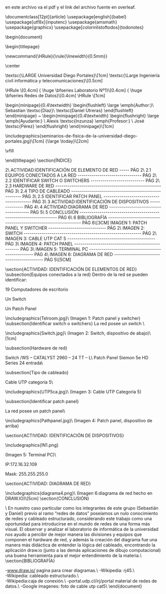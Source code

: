 en este archivo va el pdf y el link del archivo fuente en overleaf.

\documentclass[12pt]{article}
\usepackage[english]{babel}
\usepackage[utf8x]{inputenc}
\usepackage{amsmath}
\usepackage{graphicx}
\usepackage[colorinlistoftodos]{todonotes}

\begin{document}

\begin{titlepage}

\newcommand{\HRule}{\rule{\linewidth}{0.5mm}}

\center 

\textsc{\LARGE Universidad Diego Portales}\\[1cm]
\textsc{\Large Ingeniería civil informática y telecomunicaciones}\\[0.5cm]

\HRule \\[0.4cm]
{ \huge \bfseries Laboratorio Nº1}\\[0.4cm]
{ \huge \bfseries Redes de Datos}\\[0.4cm]
\HRule \\[1cm]
 

\begin{minipage}{0.4\textwidth}
\begin{flushleft} \large
\emph{Author:}\\
Sebastian \textsc{Diaz}\\
\textsc{Daniel Utreras}
\end{flushleft}
\end{minipage}
~
\begin{minipage}{0.4\textwidth}
\begin{flushright} \large
\emph{Ayudante:} \\
Alexis \textsc{Inzunza} 
\emph{Profesor:} \\
José \textsc{Pérez}
\end{flushright}
\end{minipage}\\[1cm]

\includegraphics{seminarios-de-fisica-de-la-universidad-diego-portales.jpg}\\[1cm] 
{\large \today}\\[2cm]
 

\vfill

\end{titlepage}
\section{ÍNDICE}

2\ ACTIVIDAD:IDENTIFICACIÓN DE ELEMENTO DE RED ----- PÁG 2\\
2.1 EQUIPOS CONECTADOS A LA RED -------------------------------- PÁG 2\\
2.2 IDENTIFICAR SWITCH O SWITCHERS --------------------------- PÁG 2\\
2.3 HARDWARE DE RED ----------------------------------------------------- PÁG 3\\
2.4 TIPO DE CABLEADO ----------------------------------------------------- PÁG 3\\
2.5 IDENTIFICAR PATCH PANEL ----------------------------------------- PÁG 3\\
3 ACTIVIDAD:IDENTIFICACIÓN DE DISPOSITIVOS -------------- PÁG 4\\
4 ACTIVIDAD:DIAGRAMA DE RED -------------------------------------- PÁG 5\\
5 CONCLUSIÓN ------------------------------------------------------------------ PÁG 6\\
6 BIBLIOGRAFÍA ---------------------------------------------------------------- PÁG 6\\[3CM]
IMAGEN 1: PATCH PANEL Y SWITCHER ----------------------------- PÁG 2\\
IMAGEN 2: SWITCH ----------------------------------------------------------- PÁG 2\\
IMAGEN 3: CABLE UTP CAT 5 -------------------------------------------- PÁG 3\\
IMAGEN 4: PATCH PANEL -------------------------------------------------- PÁG 3\\
IMAGEN 5: TERMINAL PC -------------------------------------------------- PÁG 4\\
IMAGEN 6: DIAGRAMA DE RED ------------------------------------------ PÁG 5\\[5CM]



\section{ACTIVIDAD: IDENTIFICACIÓN DE ELEMENTOS DE RED}
\subsection{Equipos conectados a la red}
Dentro de la red se pueden identificar:

19 Computadores de escritorio 

Un Switch

Un Patch Panel

\includegraphics{Telroom.jpg}\\
(Imagen 1: Patch panel y switcher)
\subsection{Identificar switch o switchers}
La red posee un switch \\

\includegraphics{Switch.jpg}\\
(Imagen 2: Switch, dispositivo de abajo)\\[1cm]


\subsection{Hardware de red}

Switch /WS – CATALYST 2960 – 24 TT – L\\
Patch Panel Siemon 5e HD Series 24 entrada\\

\subsection{Tipo de cableado}

Cable UTP categoría 5\\

\includegraphics{UTP5ca.jpg}\\
(Imagen 3: Cable UTP Categoría 5)


\subsection{Identificar patch panel}

La red posee un patch panel\\

\includegraphics{Pathpanel.jpg}\\
(Imagen 4: Patch panel, dispositivo de arriba)

\section{ACTIVIDAD: IDENTIFICACIÓN DE DISPOSITIVOS}


\includegraphics{IN1.png}

(Imagen 5: Terminal PC)\\

IP:172.16.32.109

Mask: 255.255.255.0

\section{ACTIVIDAD: DIAGRAMA DE RED}


\includegraphics{diagrama4.png}\\
(Imagen 6:diagrama de red hecho en DRAW.IO)\\[5cm]
\section{CONCLUSIÓN}

\ En nuestro caso particular como los integrantes de este grupo (Sebastián y Daniel)  previo al ramo “redes de datos” poseíamos un nulo conocimiento de redes y cableado estructurado, considerando este trabajo como una oportunidad para introducirse en el mundo de redes de una forma más visual. El observar y analizar el laboratorio de informática de la universidad nos ayudo a percibir de mejor manera las divisiones y equipos que componen el hardware de red, y además la creación del diagrama fue una manera más didáctica de entender la lógica del cableado, encontrando la aplicación draw.io (junto a las demás aplicaciones de dibujo computacional)  una buena herramienta para el mejor entendimiento de la materia.\\
\section{BIBLIOGRAFÍA}

-www.draw.io/  pagina para crear diagramas.\\
-Wikipedia: rj45.\\           
-Wikipedia: cableado estructurado.\\           
-Wikipedia:caja de conexión.\\
-portal.udp.cl/irj/portal material de redes de datos.\\ 
-Google imagenes: foto de cable utp cat5\\
\end{document}
